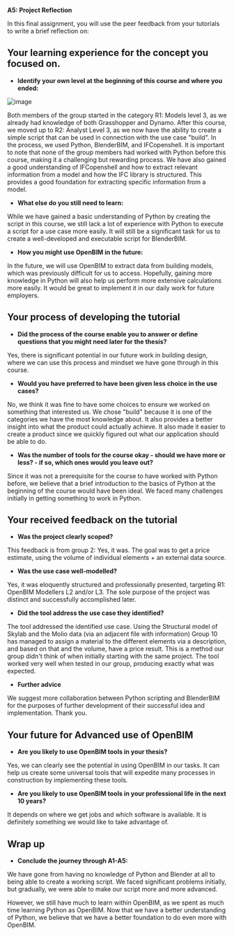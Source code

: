 **A5: Project Reflection**

In this final assignment, you will use the peer feedback from your tutorials to write a brief reflection on:

## Your learning experience for the concept you focused on.

- **Identify your own level at the beginning of this course and where you ended:**

![image](https://github.com/Ma-th1ago/41934-Advanced-BIM/assets/147403945/8ac5efda-b98b-45b6-9fe8-ad9bd238eb89)


Both members of the group started in the category R1: Models level 3, as we already had knowledge of both Grasshopper and Dynamo. After this course, we moved up to R2: Analyst Level 3, as we now have the ability to create a simple script that can be used in connection with the use case "build". In the process, we used Python, BlenderBIM, and IFCopenshell. It is important to note that none of the group members had worked with Python before this course, making it a challenging but rewarding process. We have also gained a good understanding of IFCopenshell and how to extract relevant information from a model and how the IFC library is structured. This provides a good foundation for extracting specific information from a model.

- **What else do you still need to learn:**

While we have gained a basic understanding of Python by creating the script in this course, we still lack a lot of experience with Python to execute a script for a use case more easily. It will still be a significant task for us to create a well-developed and executable script for BlenderBIM.

- **How you might use OpenBIM in the future:**

In the future, we will use OpenBIM to extract data from building models, which was previously difficult for us to access. Hopefully, gaining more knowledge in Python will also help us perform more extensive calculations more easily. It would be great to implement it in our daily work for future employers.

## Your process of developing the tutorial

- **Did the process of the course enable you to answer or define questions that you might need later for the thesis?**

Yes, there is significant potential in our future work in building design, where we can use this process and mindset we have gone through in this course.

- **Would you have preferred to have been given less choice in the use cases?**

No, we think it was fine to have some choices to ensure we worked on something that interested us. We chose "build" because it is one of the categories we have the most knowledge about. It also provides a better insight into what the product could actually achieve. It also made it easier to create a product since we quickly figured out what our application should be able to do.

- **Was the number of tools for the course okay - should we have more or less? - if so, which ones would you leave out?**

Since it was not a prerequisite for the course to have worked with Python before, we believe that a brief introduction to the basics of Python at the beginning of the course would have been ideal. We faced many challenges initially in getting something to work in Python.

## Your received feedback on the tutorial

- **Was the project clearly scoped?**

This feedback is from group 2:
Yes, it was. The goal was to get a price estimate, using the volume of individual elements + an external data source.

- **Was the use case well-modelled?**

Yes, it was eloquently structured and professionally presented, targeting R1: OpenBIM Modellers L2 and/or L3. The sole purpose of the project was distinct and successfully accomplished later.

- **Did the tool address the use case they identified?**

The tool addressed the identified use case. Using the Structural model of Skylab and the Molio data (via an adjacent file with information) Group 10 has managed to assign a material to the different elements via a description, and based on that and the volume, have a price result. This is a method our group didn't think of when initially starting with the same project. The tool worked very well when tested in our group, producing exactly what was expected.

- **Further advice**

We suggest more collaboration between Python scripting and BlenderBIM for the purposes of further development of their successful idea and implementation. Thank you.

## Your future for Advanced use of OpenBIM

- **Are you likely to use OpenBIM tools in your thesis?**

Yes, we can clearly see the potential in using OpenBIM in our tasks. It can help us create some universal tools that will expedite many processes in construction by implementing these tools.

- **Are you likely to use OpenBIM tools in your professional life in the next 10 years?**

It depends on where we get jobs and which software is available. It is definitely something we would like to take advantage of.

## Wrap up

- **Conclude the journey through A1-A5:**

We have gone from having no knowledge of Python and Blender at all to being able to create a working script. We faced significant problems initially, but gradually, we were able to make our script more and more advanced.

However, we still have much to learn within OpenBIM, as we spent as much time learning Python as OpenBIM. Now that we have a better understanding of Python, we believe that we have a better foundation to do even more with OpenBIM.
